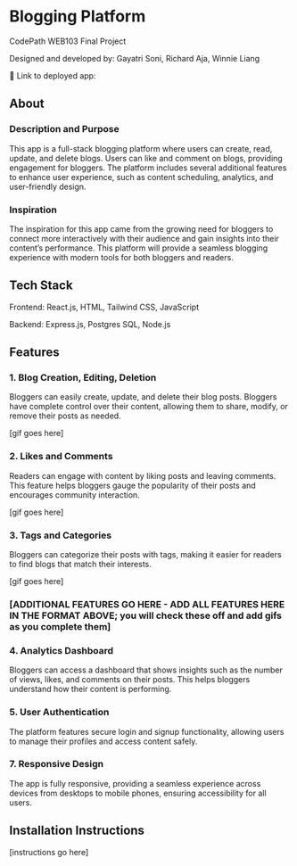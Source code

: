 # Blogging Platform

CodePath WEB103 Final Project

Designed and developed by: Gayatri Soni, Richard Aja, Winnie Liang

🔗 Link to deployed app:

## About

### Description and Purpose

This app is a full-stack blogging platform where users can create, read, update, and delete blogs. Users can like and comment on blogs, providing engagement for bloggers. The platform includes several additional features to enhance user experience, such as content scheduling, analytics, and user-friendly design.

### Inspiration

The inspiration for this app came from the growing need for bloggers to connect more interactively with their audience and gain insights into their content’s performance. This platform will provide a seamless blogging experience with modern tools for both bloggers and readers.

## Tech Stack

Frontend: React.js, HTML, Tailwind CSS, JavaScript

Backend: Express.js, Postgres SQL, Node.js

## Features

### 1. **Blog Creation, Editing, Deletion**

Bloggers can easily create, update, and delete their blog posts. Bloggers have complete control over their content, allowing them to share, modify, or remove their posts as needed.

[gif goes here]

### 2. **Likes and Comments**

Readers can engage with content by liking posts and leaving comments. This feature helps bloggers gauge the popularity of their posts and encourages community interaction.

[gif goes here]

### 3. **Tags and Categories**

Bloggers can categorize their posts with tags, making it easier for readers to find blogs that match their interests. 

[gif goes here]

### [ADDITIONAL FEATURES GO HERE - ADD ALL FEATURES HERE IN THE FORMAT ABOVE; you will check these off and add gifs as you complete them]

### 4. **Analytics Dashboard**

Bloggers can access a dashboard that shows insights such as the number of views, likes, and comments on their posts. This helps bloggers understand how their content is performing.

### 5. **User Authentication**

The platform features secure login and signup functionality, allowing users to manage their profiles and access content safely.

### 7. **Responsive Design**

The app is fully responsive, providing a seamless experience across devices from desktops to mobile phones, ensuring accessibility for all users.


## Installation Instructions

[instructions go here]
